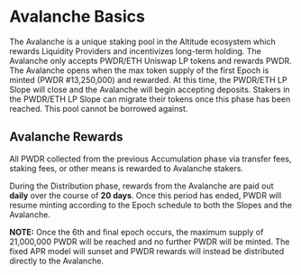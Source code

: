 # Avalanche Basics

​The Avalanche is a unique staking pool in the Altitude ecosystem which rewards Liquidity Providers and incentivizes long-term holding. The Avalanche only accepts PWDR/ETH Uniswap LP tokens and rewards PWDR. The Avalanche opens when the max token supply of the first Epoch is minted (PWDR #13,250,000) and rewarded. At this time, the PWDR/ETH LP Slope will close and the Avalanche will begin accepting deposits. Stakers in the PWDR/ETH LP Slope can migrate their tokens once this phase has been reached. This pool cannot be borrowed against.

## Avalanche Rewards

All PWDR collected from the previous Accumulation phase via transfer fees, staking fees, or other means is rewarded to Avalanche stakers.

During the Distribution phase, rewards from the Avalanche are paid out **daily** over the course of **20 days**. Once this period has ended, PWDR will resume minting according to the Epoch schedule to both the Slopes and the Avalanche.

**NOTE:** Once the 6th and final epoch occurs, the maximum supply of 21,000,000 PWDR will be reached and no further PWDR will be minted. The fixed APR model will sunset and PWDR rewards will instead be distributed directly to the Avalanche.
